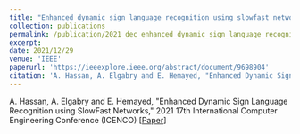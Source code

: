 ```yaml
---
title: "Enhanced dynamic sign language recognition using slowfast networks"
collection: publications
permalink: /publication/2021_dec_enhanced_dynamic_sign_language_recognition_slowfast_networks
excerpt:
date: 2021/12/29
venue: 'IEEE'
paperurl: 'https://ieeexplore.ieee.org/abstract/document/9698904'
citation: 'A. Hassan, A. Elgabry and E. Hemayed, "Enhanced Dynamic Sign Language Recognition using SlowFast Networks," 2021 17th International Computer Engineering Conference (ICENCO), Cairo, Egypt, 2021, pp. 124-128, doi: 10.1109/ICENCO49852.2021.9698904.'
---
```

A. Hassan, A. Elgabry and E. Hemayed, "Enhanced Dynamic Sign Language Recognition using  SlowFast Networks," 2021 17th International Computer Engineering Conference (ICENCO) [[Paper](https://ieeexplore.ieee.org/abstract/document/9698904)]

